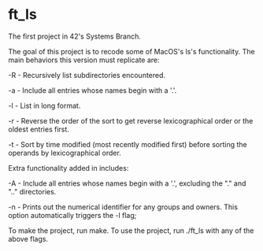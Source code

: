 # ft_ls
The first project in 42's Systems Branch.

The goal of this project is to recode some of MacOS's ls's functionality.  The main behaviors this version must replicate are:

-R - Recursively list subdirectories encountered.

-a - Include all entries whose names begin with a '.'.

-l - List in long format.

-r - Reverse the order of the sort to get reverse lexicographical order or the oldest entries first.

-t - Sort by time modified (most recently modified first) before sorting the operands by lexicographical order.

Extra functionality added in includes:

-A - Include all entries whose names begin with a '.', excluding the "." and ".." directories.

-n - Prints out the numerical identifier for any groups and owners.  This option automatically triggers the -l flag;

To make the project, run make.
To use the project, run ./ft_ls with any of the above flags.
